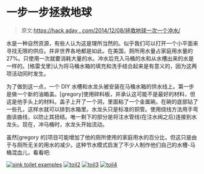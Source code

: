 # 一步一步拯救地球

> 原文:[https://hack aday . com/2014/12/08/拯救地球一次一个冲水/](https://hackaday.com/2014/12/08/saving-the-planet-one-flush-at-a-time/)

水是一种自然资源，有些人认为这是理所当然的。似乎我们可以打开一个小平面来寻找无限的供应。并非世界各地都是如此。在美国，厕所用水量占家庭用水量的 27%。只使用一次就要消耗大量的水。冲水后充入马桶的水和从水槽出来的水是一样的。[格雷戈里]认为将马桶水箱的填充和洗手结合起来是有意义的，因为这两项活动同时发生。

为了做到这一点，一个 DIY 水槽和水龙头被安装在马桶水箱的供水线上。第一步是做一个新的油箱盖。[gregory]使用碎料板，并承认这可能不是最好的材料，但这是他手头上的材料。盖子上开了一个洞，里面粘了一个金属碗。在碗的底部钻了一些孔，这样水就可以排到水箱里。水龙头只是标准的铜管。使用绕线方法用手弯曲该曲线，以防止其扭结。唯一剩下的部分是将注水管线(在注水阀之后)连接到水龙头。现在，冲马桶时，水龙头开始流动。

虽然[gregory 的]项目可能增加了他的厕所使用的家庭用水的百分比，但这只是由于与厕所无关的用水的减少。这种节水模式启发了不少人制作他们自己的水槽-马桶混血儿，看看吧:

 [![sink toilet examples](../Images/4f7331c49ed42c402d7f48e61f3f245e.png "sink toilet examples")](https://hackaday.com/2014/12/08/saving-the-planet-one-flush-at-a-time/toil1/)  [![toil2](../Images/2b2a6b9abccaa320bd85d05f6947c63d.png "toil2")](https://hackaday.com/2014/12/08/saving-the-planet-one-flush-at-a-time/toil2/)  [![toil3](../Images/11964e566a5d70ee28964622aab374a3.png "toil3")](https://hackaday.com/2014/12/08/saving-the-planet-one-flush-at-a-time/toil3/)  [![toil4](../Images/34b7515570cf08887081306db6cc3763.png "toil4")](https://hackaday.com/2014/12/08/saving-the-planet-one-flush-at-a-time/toil4/)